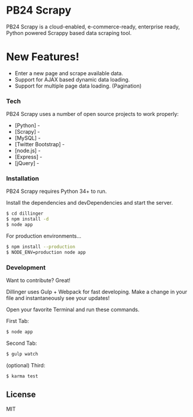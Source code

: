 # PB24 Scrapy

PB24 Scrapy is a cloud-enabled, e-commerce-ready, enterprise ready, Python powered Scrappy based data scraping tool.

# New Features!

  - Enter a new page and scrape available data.
  - Support for AJAX based dynamic data loading. 
  - Support for multiple page data loading. (Pagination)

### Tech

PB24 Scrapy uses a number of open source projects to work properly:

* [Python] - 
* [Scrapy] - 
* [MySQL] - 
* [Twitter Bootstrap] - 
* [node.js] - 
* [Express] - 
* [jQuery] - 

### Installation

PB24 Scrapy requires Python 34+ to run.

Install the dependencies and devDependencies and start the server.

```sh
$ cd dillinger
$ npm install -d
$ node app
```

For production environments...

```sh
$ npm install --production
$ NODE_ENV=production node app
```


### Development

Want to contribute? Great!

Dillinger uses Gulp + Webpack for fast developing.
Make a change in your file and instantaneously see your updates!

Open your favorite Terminal and run these commands.

First Tab:
```sh
$ node app
```

Second Tab:
```sh
$ gulp watch
```

(optional) Third:
```sh
$ karma test
```


License
----

MIT

